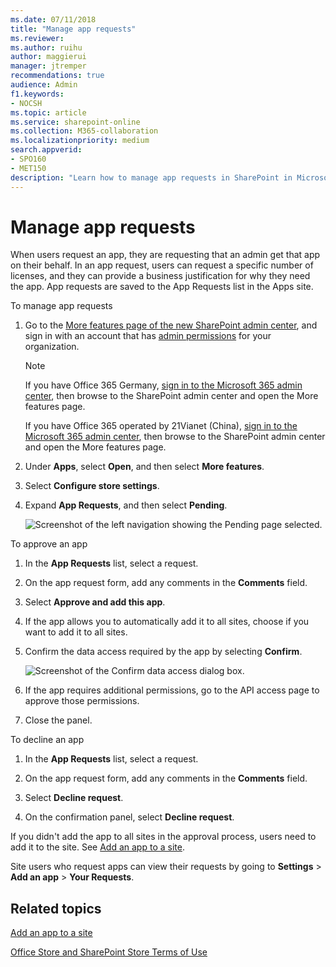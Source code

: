 ```yaml
---
ms.date: 07/11/2018
title: "Manage app requests"
ms.reviewer: 
ms.author: ruihu
author: maggierui
manager: jtremper
recommendations: true
audience: Admin
f1.keywords:
- NOCSH
ms.topic: article
ms.service: sharepoint-online
ms.collection: M365-collaboration
ms.localizationpriority: medium
search.appverid:
- SPO160
- MET150
description: "Learn how to manage app requests in SharePoint in Microsoft 365."
---
```


# Manage app requests

When users request an app, they are requesting that an admin get that app on their behalf. In an app request, users can request a specific number of licenses, and they can provide a business justification for why they need the app. App requests are saved to the App Requests list in the Apps site.

To manage app requests
1. Go to the [More features page of the new SharePoint admin center](https://admin.microsoft.com/sharepoint?page=classicfeatures&modern=true), and sign in with an account that has [admin permissions](./sharepoint-admin-role.md) for your organization.

   > [!NOTE]
   > If you have Office 365 Germany, [sign in to the Microsoft 365 admin center](https://go.microsoft.com/fwlink/p/?linkid=848041), then browse to the SharePoint admin center and open the More features page.
   > 
   > If you have Office 365 operated by 21Vianet (China), [sign in to the Microsoft 365 admin center](https://go.microsoft.com/fwlink/p/?linkid=850627), then browse to the SharePoint admin center and open the More features page.

1. Under **Apps**, select **Open**, and then select **More features**.

1. Select **Configure store settings**.

1. Expand **App Requests**, and then select **Pending**.

   ![Screenshot of the left navigation showing the Pending page selected.](media/apps-pending-app-requests.png)

To approve an app    
1. In the **App Requests** list, select a request.
    
1. On the app request form, add any comments in the **Comments** field.
    
1. Select **Approve and add this app**.

1. If the app allows you to automatically add it to all sites, choose if you want to add it to all sites.

1. Confirm the data access required by the app by selecting **Confirm**.

   ![Screenshot of the Confirm data access dialog box.](media/app-confirm-data-access.png)

1. If the app requires additional permissions, go to the API access page to approve those permissions.

1. Close the panel.

To decline an app    
1. In the **App Requests** list, select a request.
    
1. On the app request form, add any comments in the **Comments** field.
    
1. Select **Decline request**.

1. On the confirmation panel, select **Decline request**.

If you didn't add the app to all sites in the approval process, users need to add it to the site. See [Add an app to a site](https://support.office.com/article/dd98e50e-d3db-4ecb-9bb7-82b189822d43).
    
Site users who request apps can view their requests by going to **Settings** \> **Add an app** \> **Your Requests**.

## Related topics

[Add an app to a site](https://support.office.com/article/dd98e50e-d3db-4ecb-9bb7-82b189822d43)

[Office Store and SharePoint Store Terms of Use](https://support.office.com/article/64c7f343-16b5-40bb-b39f-66c9d1c4d405)

